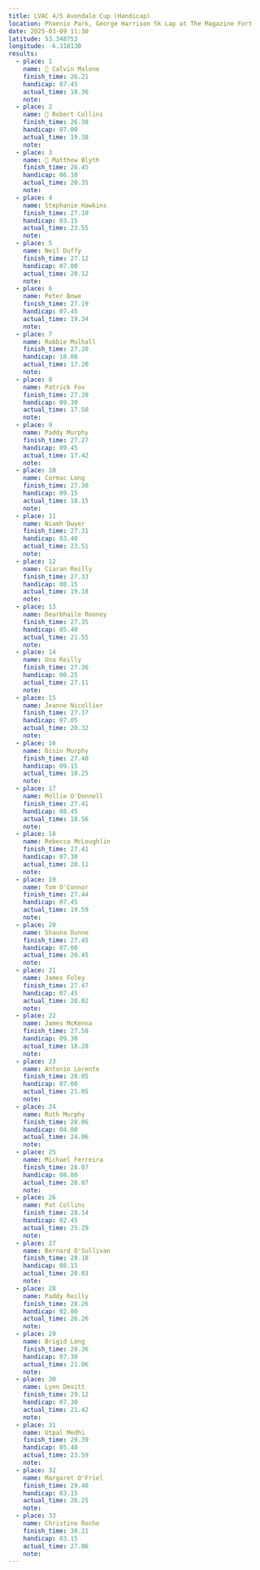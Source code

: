 ```yaml
---
title: LVAC 4/5 Avondale Cup (Handicap)
location: Phoenix Park, George Harrison 5k Lap at The Magazine Fort
date: 2025-03-09 11:30
latitude: 53.348753
longitude: -6.318130
results:
  - place: 1
    name: 🥇 Calvin Malone
    finish_time: 26.21
    handicap: 07.45
    actual_time: 18.36
    note:
  - place: 2
    name: 🥈 Robert Collins
    finish_time: 26.38
    handicap: 07.00
    actual_time: 19.38
    note:
  - place: 3
    name: 🥉 Matthew Blyth
    finish_time: 26.45
    handicap: 06.10
    actual_time: 20.35
    note:
  - place: 4
    name: Stephanie Hawkins
    finish_time: 27.10
    handicap: 03.15
    actual_time: 23.55
    note:
  - place: 5
    name: Neil Duffy
    finish_time: 27.12
    handicap: 07.00
    actual_time: 20.12
    note:
  - place: 6
    name: Peter Bowe
    finish_time: 27.19
    handicap: 07.45
    actual_time: 19.34
    note:
  - place: 7
    name: Robbie Mulhall
    finish_time: 27.20
    handicap: 10.00
    actual_time: 17.20
    note:
  - place: 8
    name: Patrick Fox
    finish_time: 27.20
    handicap: 09.30
    actual_time: 17.50
    note:
  - place: 9
    name: Paddy Murphy
    finish_time: 27.27
    handicap: 09.45
    actual_time: 17.42
    note:
  - place: 10
    name: Cormac Long
    finish_time: 27.30
    handicap: 09.15
    actual_time: 18.15
    note:
  - place: 11
    name: Niamh Dwyer
    finish_time: 27.31
    handicap: 03.40
    actual_time: 23.51
    note:
  - place: 12
    name: Ciaran Reilly
    finish_time: 27.33
    handicap: 08.15
    actual_time: 19.18
    note:
  - place: 13
    name: Dearbhaile Rooney
    finish_time: 27.35
    handicap: 05.40
    actual_time: 21.55
    note:
  - place: 14
    name: Una Reilly
    finish_time: 27.36
    handicap: 00.25
    actual_time: 27.11
    note:
  - place: 15
    name: Jeanne Nicollier
    finish_time: 27.37
    handicap: 07.05
    actual_time: 20.32
    note:
  - place: 16
    name: Oisin Murphy
    finish_time: 27.40
    handicap: 09.15
    actual_time: 18.25
    note:
  - place: 17
    name: Mollie O'Donnell
    finish_time: 27.41
    handicap: 08.45
    actual_time: 18.56
    note:
  - place: 18
    name: Rebecca McLoughlin
    finish_time: 27.41
    handicap: 07.30
    actual_time: 20.11
    note:
  - place: 19
    name: Tom O'Connor
    finish_time: 27.44
    handicap: 07.45
    actual_time: 19.59
    note:
  - place: 20
    name: Shauna Dunne
    finish_time: 27.45
    handicap: 07.00
    actual_time: 20.45
    note:
  - place: 21
    name: James Foley
    finish_time: 27.47
    handicap: 07.45
    actual_time: 20.02
    note:
  - place: 22
    name: James McKenna
    finish_time: 27.58
    handicap: 09.30
    actual_time: 18.28
    note:
  - place: 23
    name: Antonio Lorente
    finish_time: 28.05
    handicap: 07.00
    actual_time: 21.05
    note:
  - place: 24
    name: Ruth Murphy
    finish_time: 28.06
    handicap: 04.00
    actual_time: 24.06
    note:
  - place: 25
    name: Michael Ferreira
    finish_time: 28.07
    handicap: 08.00
    actual_time: 20.07
    note:
  - place: 26
    name: Pat Collins
    finish_time: 28.14
    handicap: 02.45
    actual_time: 25.29
    note:
  - place: 27
    name: Bernard O'Sullivan
    finish_time: 28.18
    handicap: 08.15
    actual_time: 20.03
    note:
  - place: 28
    name: Paddy Reilly
    finish_time: 28.26
    handicap: 02.00
    actual_time: 26.26
    note:
  - place: 29
    name: Brigid Long
    finish_time: 28.36
    handicap: 07.30
    actual_time: 21.06
    note:
  - place: 30
    name: Lynn Devitt
    finish_time: 29.12
    handicap: 07.30
    actual_time: 21.42
    note:
  - place: 31
    name: Utpal Medhi
    finish_time: 29.39
    handicap: 05.40
    actual_time: 23.59
    note:
  - place: 32
    name: Margaret O'Friel
    finish_time: 29.40
    handicap: 03.15
    actual_time: 26.25
    note:
  - place: 33
    name: Christine Roche
    finish_time: 30.21
    handicap: 03.15
    actual_time: 27.06
    note:
---
```

